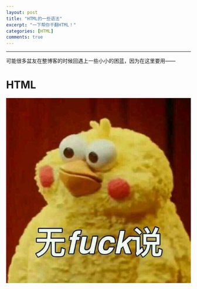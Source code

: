 ```yaml
---
layout: post
title: "HTML的一些语法"
excerpt: "一下帮你干翻HTML！"
categories: [HTML]
comments: true
---
```


---

可能很多盆友在整博客的时候回遇上一些小小的困蓝，因为在这里要用——

<script type="text/javascript">   
    function changeColor(){   
    var color="#f00|#0f0|#00f|#880|#808|#088|yellow|red|green|blue|gray|#234|#534|#46a68b|#3bb4f2|#c52727|#f37b1d|#e74c3c|#2ecc71|#34495e";//定义一条变换颜色的字符串  
    color=color.split("|"); //然后通过split方法进行分割  
    var xuan = document.getElementsByTagName("h1");//获得元素  
  
    for(var i=0;i<xuan.length;i++){  
    xuan[i].style.color=color[parseInt(Math.random() * color.length)];//设置样式   
  
    }  
  
    }   
    setInterval("changeColor()",10);//死循环，每0.2秒变换一种颜色  
  
  
</script>   
</head>  
<body>   
<h1>HTML</h1>  
</body>  

<img src="/img/img_1.jpg"/>
